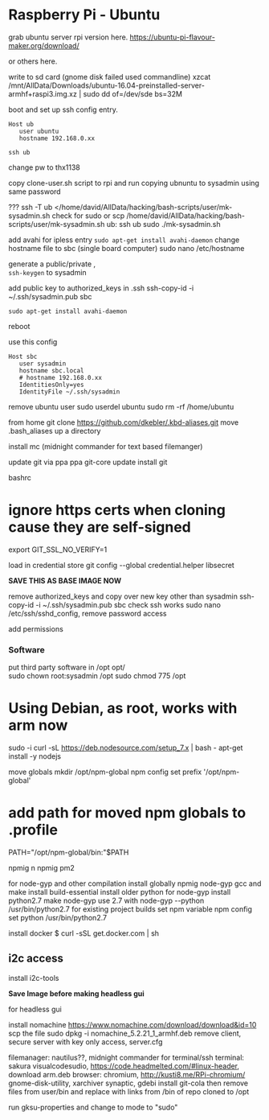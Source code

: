 #  Raspberry Pi - Ubuntu

grab ubuntu server rpi version here.
https://ubuntu-pi-flavour-maker.org/download/

or others here.

write to sd card (gnome disk failed used commandline)
xzcat /mnt/AllData/Downloads/ubuntu-16.04-preinstalled-server-armhf+raspi3.img.xz | sudo dd of=/dev/sde bs=32M

boot and set up ssh config entry.
```
Host ub
   user ubuntu
   hostname 192.168.0.xx
```

`ssh ub`

change pw to thx1138

copy clone-user.sh script to rpi and run copying ubnuntu to sysadmin using same password

???  ssh -T ub </home/david/AllData/hacking/bash-scripts/user/mk-sysadmin.sh  check for sudo
or
scp /home/david/AllData/hacking/bash-scripts/user/mk-sysadmin.sh ub:
ssh ub
sudo ./mk-sysadmin.sh

add avahi for ipless entry
`sudo apt-get install avahi-daemon`
change hostname file to sbc (single board computer)
sudo nano /etc/hostname


generate a public/private ,   
`ssh-keygen`   to sysadmin

add public key to authorized_keys in .ssh
ssh-copy-id -i ~/.ssh/sysadmin.pub sbc

`sudo apt-get install avahi-daemon`

reboot

use this config

```
Host sbc
   user sysadmin
   hostname sbc.local
   # hostname 192.168.0.xx
   IdentitiesOnly=yes
   IdentityFile ~/.ssh/sysadmin
```

remove ubuntu user
sudo userdel ubuntu
sudo rm -rf /home/ubuntu

from home
git clone https://github.com/dkebler/.kbd-aliases.git
move .bash_aliases up a directory

install mc   (midnight commander for text based filemanger)

update git via ppa
ppa git-core
update
install git

bashrc
# ignore https certs when cloning cause they are self-signed
export GIT_SSL_NO_VERIFY=1

load in credential store
git config --global credential.helper libsecret


**SAVE THIS AS BASE IMAGE NOW**

remove authorized_keys and copy over new key other than sysadmin
ssh-copy-id -i ~/.ssh/sysadmin.pub sbc
check ssh works
sudo nano /etc/ssh/sshd_config, remove password access


add permissions

### Software

put third party software in /opt
opt/   
sudo chown root:sysadmin /opt
sudo chmod 775 /opt

# Using Debian, as root, works with arm now
sudo -i
curl -sL https://deb.nodesource.com/setup_7.x | bash -
apt-get install -y nodejs

move globals
mkdir /opt/npm-global
npm config set prefix '/opt/npm-global'
# add path for moved npm globals to .profile
PATH="/opt/npm-global/bin:"$PATH


npmig n
npmig pm2

for node-gyp and other compilation
install globally
npmig node-gyp
gcc and make
install build-essential
install older python for node-gyp
install python2.7
make node-gyp use 2.7 with
node-gyp --python /usr/bin/python2.7
for existing project builds set npm variable
npm config set python /usr/bin/python2.7


install docker
$ curl -sSL get.docker.com | sh


## i2c access

install i2c-tools

















**Save Image before making headless gui**

for headless gui

install nomachine
https://www.nomachine.com/download/download&id=10
scp the file
sudo dpkg -i nomachine_5.2.21_1_armhf.deb
remove client, secure server with key only access,   server.cfg

filemanager: nautilus??, midnight commander for terminal/ssh
terminal: sakura
visualcodesudio, https://code.headmelted.com/#linux-header, download arm.deb
browser: chromium,  http://kusti8.me/RPi-chromium/
gnome-disk-utility, xarchiver
synaptic, gdebi
install git-cola then remove files from user/bin and replace with links from /bin of repo cloned to /opt

run gksu-properties and change to mode to "sudo"
